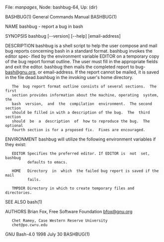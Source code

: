 File: *manpages*,  Node: bashbug-64,  Up: (dir)

BASHBUG(1)                  General Commands Manual                 BASHBUG(1)



NAME
       bashbug - report a bug in bash

SYNOPSIS
       bashbug [--version] [--help] [email-address]

DESCRIPTION
       bashbug is a shell script to help the user compose and mail bug reports
       concerning bash in a standard format.  bashbug invokes the editor spec‐
       ified by the environment variable EDITOR on a temporary copy of the bug
       report format outline. The user must fill in the appropriate fields and
       exit  the  editor.   bashbug  then  mails  the completed report to bug-
       bash@gnu.org, or email-address.  If the report cannot be mailed, it  is
       saved in the file dead.bashbug in the invoking user's home directory.

       The  bug report format outline consists of several sections.  The first
       section provides information about the machine, operating  system,  the
       bash  version,  and  the  compilation  environment.  The second section
       should be filled in with a description of the bug.  The  third  section
       should  be  a  description  of  how to reproduce the bug.  The optional
       fourth section is for a proposed fix.  Fixes are encouraged.

ENVIRONMENT
       bashbug will utilize the following environment variables if they exist:

       EDITOR Specifies the preferred editor. If EDITOR is  not  set,  bashbug
              defaults to emacs.

       HOME   Directory  in  which  the failed bug report is saved if the mail
              fails.

       TMPDIR Directory in which to create temporary files and directories.

SEE ALSO
       bash(1)

AUTHORS
       Brian Fox, Free Software Foundation
       bfox@gnu.org

       Chet Ramey, Case Western Reserve University
       chet@po.cwru.edu



GNU Bash-4.0                     1998 July 30                       BASHBUG(1)
